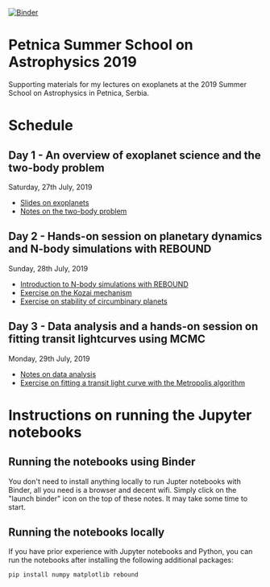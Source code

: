 [![Binder](https://mybinder.org/badge_logo.svg)](https://mybinder.org/v2/gh/fbartolic/petnica_summer_school_2019/solutions)

# Petnica Summer School on Astrophysics 2019
Supporting materials for my lectures on exoplanets at the 2019 Summer School on Astrophysics in Petnica, Serbia.

# Schedule
## Day 1 - An overview of exoplanet science  and the two-body problem
Saturday, 27th July, 2019
- [Slides on exoplanets]()
- [Notes on the two-body problem]()

## Day 2 - Hands-on session on planetary dynamics and N-body simulations with REBOUND 
Sunday, 28th July, 2019
- [Introduction to N-body simulations with REBOUND](https://github.com/fbartolic/petnica_summer_school_2019/blob/solutions/day_2/intro_to_rebound.ipynb)
- [Exercise on the Kozai mechanism](https://github.com/fbartolic/petnica_summer_school_2019/blob/solutions/day_2/kozai_oscillations.ipynb)
- [Exercise on stability of circumbinary planets](https://github.com/fbartolic/petnica_summer_school_2019/blob/solutions/day_2/circumbinary_planets.ipynb)

## Day 3 - Data analysis and a hands-on session on fitting transit lightcurves using MCMC
Monday, 29th July, 2019
- [Notes on data analysis]()
- [Exercise on fitting a transit light curve with the Metropolis algorithm]()


# Instructions on running the Jupyter notebooks
## Running the notebooks using Binder
You don't need to install anything locally to run Jupter notebooks with Binder, all you need
is a browser and decent wifi. Simply click on the "launch binder" icon on the top of these 
notes. It may take some time to start.

## Running the notebooks locally
If you have prior experience with Jupyter notebooks and Python, you can run the notebooks after
installing the following additional packages:
```
pip install numpy matplotlib rebound 
```


